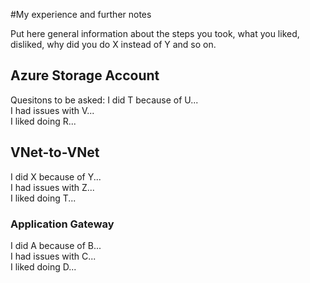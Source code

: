 #My experience and further notes

Put here general information about the steps you took, what you liked, disliked, why did you do X instead of Y and so on.

## Azure Storage Account

Quesitons to be asked:
I did T because of U...
<br>I had issues with V...
<br>I liked doing R...

## VNet-to-VNet

I did X because of Y...
<br>I had issues with Z...
<br>I liked doing T...

### Application Gateway

I did A because of B...
<br>I had issues with C...
<br>I liked doing D...

